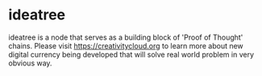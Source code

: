 # ideatree
ideatree is a node that serves as a building block of 'Proof of Thought' chains. Please visit https://creativitycloud.org to learn more about new digital currency being developed that will solve real world problem in very obvious way.
